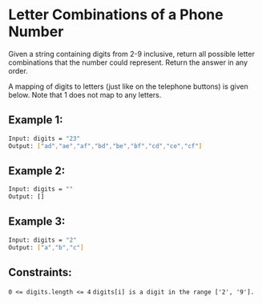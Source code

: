 # Letter Combinations of a Phone Number

Given a string containing digits from 2-9 inclusive, return all possible letter combinations that the number could represent. Return the answer in any order.

A mapping of digits to letters (just like on the telephone buttons) is given below. Note that 1 does not map to any letters.

## Example 1:

```bash
Input: digits = "23"
Output: ["ad","ae","af","bd","be","bf","cd","ce","cf"]
```

## Example 2:

```bash
Input: digits = ""
Output: []
```

## Example 3:

```bash
Input: digits = "2"
Output: ["a","b","c"]
```

## Constraints:

`0 <= digits.length <= 4`
`digits[i] is a digit in the range ['2', '9'].`
